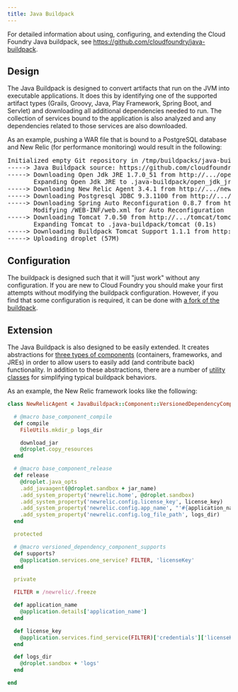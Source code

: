 ```yaml
---
title: Java Buildpack
---
```

For detailed information about using, configuring, and extending the Cloud Foundry Java buildpack, see <https://github.com/cloudfoundry/java-buildpack>.

## <a id='design'></a>Design ##
The Java Buildpack is designed to convert artifacts that run on the JVM into executable applications.  It does this by identifying one of the supported artifact types (Grails, Groovy, Java, Play Framework, Spring Boot, and Servlet) and downloading all additional dependencies needed to run.  The collection of services bound to the application is also analyzed and any dependencies related to those services are also downloaded.

As an example, pushing a WAR file that is bound to a PostgreSQL database and New Relic (for performance monitoring) would result in the following:

<pre class="terminal">
Initialized empty Git repository in /tmp/buildpacks/java-buildpack/.git/
-----> Java Buildpack source: https://github.com/cloudfoundry/java-buildpack#0928916a2dd78e9faf9469c558046eef09f60e5d
-----> Downloading Open Jdk JRE 1.7.0_51 from http://.../openjdk/lucid/x86_64/openjdk-1.7.0_51.tar.gz (0.0s)
       Expanding Open Jdk JRE to .java-buildpack/open_jdk_jre (1.9s)
-----> Downloading New Relic Agent 3.4.1 from http://.../new-relic/new-relic-3.4.1.jar (0.4s)
-----> Downloading Postgresql JDBC 9.3.1100 from http://.../postgresql-jdbc/postgresql-jdbc-9.3.1100.jar (0.0s)
-----> Downloading Spring Auto Reconfiguration 0.8.7 from http://.../auto-reconfiguration/auto-reconfiguration-0.8.7.jar (0.0s)
       Modifying /WEB-INF/web.xml for Auto Reconfiguration
-----> Downloading Tomcat 7.0.50 from http://.../tomcat/tomcat-7.0.50.tar.gz (0.0s)
       Expanding Tomcat to .java-buildpack/tomcat (0.1s)
-----> Downloading Buildpack Tomcat Support 1.1.1 from http://.../tomcat-buildpack-support/tomcat-buildpack-support-1.1.1.jar (0.1s)
-----> Uploading droplet (57M)
</pre>

## <a id='configuration'></a>Configuration ##
The buildpack is designed such that it will "just work" without any configuration.  If you are new to Cloud Foundry you should make your first attempts without modifying the buildpack configuration.  However, if you find that some configuration is required, it can be done with [a fork of the buildpack][f].

## <a id='extension'></a>Extension ##
The Java Buildpack is also designed to be easily extended.  It creates abstractions for [three types of components][a] (containers, frameworks, and JREs) in order to allow users to easily add (and contribute back) functionality.  In addition to these abstractions, there are a number of [utility classes][e] for simplifying typical buildpack behaviors.

As an example, the New Relic framework looks like the following:

```ruby
class NewRelicAgent < JavaBuildpack::Component::VersionedDependencyComponent

  # @macro base_component_compile
  def compile
    FileUtils.mkdir_p logs_dir

    download_jar
    @droplet.copy_resources
  end

  # @macro base_component_release
  def release
    @droplet.java_opts
    .add_javaagent(@droplet.sandbox + jar_name)
    .add_system_property('newrelic.home', @droplet.sandbox)
    .add_system_property('newrelic.config.license_key', license_key)
    .add_system_property('newrelic.config.app_name', "'#{application_name}'")
    .add_system_property('newrelic.config.log_file_path', logs_dir)
  end

  protected

  # @macro versioned_dependency_component_supports
  def supports?
    @application.services.one_service? FILTER, 'licenseKey'
  end

  private

  FILTER = /newrelic/.freeze

  def application_name
    @application.details['application_name']
  end

  def license_key
    @application.services.find_service(FILTER)['credentials']['licenseKey']
  end

  def logs_dir
    @droplet.sandbox + 'logs'
  end

end
```

[a]: https://github.com/cloudfoundry/java-buildpack/blob/master/docs/design.md
[e]: https://github.com/cloudfoundry/java-buildpack/blob/master/docs/extending.md
[f]: https://github.com/cloudfoundry/java-buildpack#configuration-and-extension
